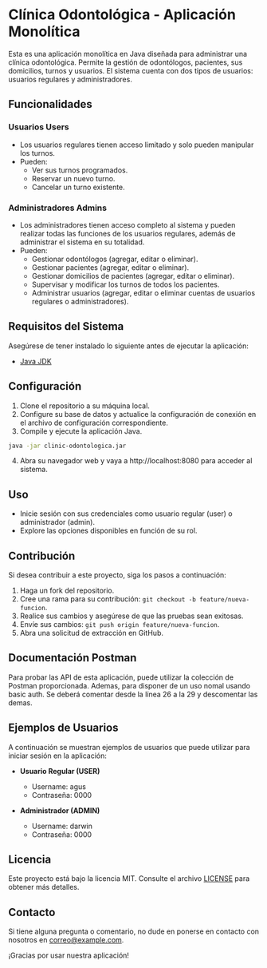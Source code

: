 # Clínica Odontológica - Aplicación Monolítica

Esta es una aplicación monolítica en Java diseñada para administrar una clínica odontológica. Permite la gestión de odontólogos, pacientes, sus domicilios, turnos y usuarios. El sistema cuenta con dos tipos de usuarios: usuarios regulares y administradores.

## Funcionalidades

### Usuarios Users
- Los usuarios regulares tienen acceso limitado y solo pueden manipular los turnos.
- Pueden:
    - Ver sus turnos programados.
    - Reservar un nuevo turno.
    - Cancelar un turno existente.

### Administradores Admins
- Los administradores tienen acceso completo al sistema y pueden realizar todas las funciones de los usuarios regulares, además de administrar el sistema en su totalidad.
- Pueden:
    - Gestionar odontólogos (agregar, editar o eliminar).
    - Gestionar pacientes (agregar, editar o eliminar).
    - Gestionar domicilios de pacientes (agregar, editar o eliminar).
    - Supervisar y modificar los turnos de todos los pacientes.
    - Administrar usuarios (agregar, editar o eliminar cuentas de usuarios regulares o administradores).

## Requisitos del Sistema

Asegúrese de tener instalado lo siguiente antes de ejecutar la aplicación:

- [Java JDK](https://www.oracle.com/java/technologies/javase-downloads.html)

## Configuración

1. Clone el repositorio a su máquina local.
2. Configure su base de datos y actualice la configuración de conexión en el archivo de configuración correspondiente.
3. Compile y ejecute la aplicación Java.

```bash
java -jar clinic-odontologica.jar
```
4. Abra su navegador web y vaya a http://localhost:8080 para acceder al sistema.

## Uso

- Inicie sesión con sus credenciales como usuario regular (user) o administrador (admin).
- Explore las opciones disponibles en función de su rol.

## Contribución

Si desea contribuir a este proyecto, siga los pasos a continuación:

1. Haga un fork del repositorio.
2. Cree una rama para su contribución: `git checkout -b feature/nueva-funcion`.
3. Realice sus cambios y asegúrese de que las pruebas sean exitosas.
4. Envíe sus cambios: `git push origin feature/nueva-funcion`.
5. Abra una solicitud de extracción en GitHub.

## Documentación Postman

Para probar las API de esta aplicación, puede utilizar la colección de Postman proporcionada.
Ademas, para disponer de un uso nomal usando basic auth. Se deberá comentar desde la línea 26 a la 29 y descomentar las demas.

## Ejemplos de Usuarios

A continuación se muestran ejemplos de usuarios que puede utilizar para iniciar sesión en la aplicación:

- **Usuario Regular (USER)**
    - Username: agus
    - Contraseña: 0000

- **Administrador (ADMIN)**
    - Username: darwin
    - Contraseña: 0000

## Licencia

Este proyecto está bajo la licencia MIT. Consulte el archivo [LICENSE](LICENSE) para obtener más detalles.

## Contacto

Si tiene alguna pregunta o comentario, no dude en ponerse en contacto con nosotros en [correo@example.com](mailto:correo@example.com).

¡Gracias por usar nuestra aplicación!
